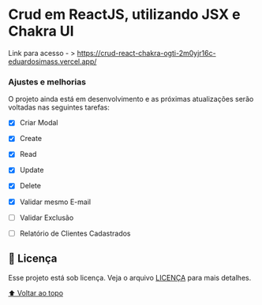 # Crud em ReactJS, utilizando JSX e Chakra UI


Link para acesso - > https://crud-react-chakra-ogti-2m0yjr16c-eduardosimass.vercel.app/


### Ajustes e melhorias

O projeto ainda está em desenvolvimento e as próximas atualizações serão voltadas nas seguintes tarefas:

- [x] Criar Modal
- [x] Create
- [x] Read
- [x] Update 
- [x] Delete
- [x] Validar mesmo E-mail
- [ ] Validar Exclusão
- [ ] Relatório de Clientes Cadastrados 



## 📝 Licença

Esse projeto está sob licença. Veja o arquivo [LICENÇA](LICENSE.md) para mais detalhes.

[⬆ Voltar ao topo](#nome-do-projeto)<br>
